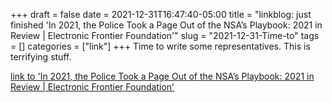 +++draft = falsedate = 2021-12-31T16:47:40-05:00title = "linkblog: just finished 'In 2021, the Police Took a Page Out of the NSA’s Playbook: 2021 in Review | Electronic Frontier Foundation'"slug = "2021-12-31-Time-to"tags = []categories = ["link"]+++Time to write some representatives. This is terrifying stuff. [link to 'In 2021, the Police Took a Page Out of the NSA’s Playbook: 2021 in Review | Electronic Frontier Foundation'](https://www.eff.org/deeplinks/2021/12/2021-police-took-page-out-nsas-playbook)